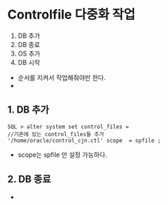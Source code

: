 # Controlfile 다중화 작업 

1. DB 추가 
2. DB 종료
3. OS 추가
4. DB 시작 

- 순서를 지켜서 작업해줘야만 한다. 
- 

## 1. DB 추가 
```
SQL > alter system set control_files = 
//기존에 있는 control_files들 추가 
'/home/oracle/control_cjn.ctl' scope  = spfile ; 
```
- scope는 spfile 만 설정 가능하다. 


## 2. DB 종료 
- 
